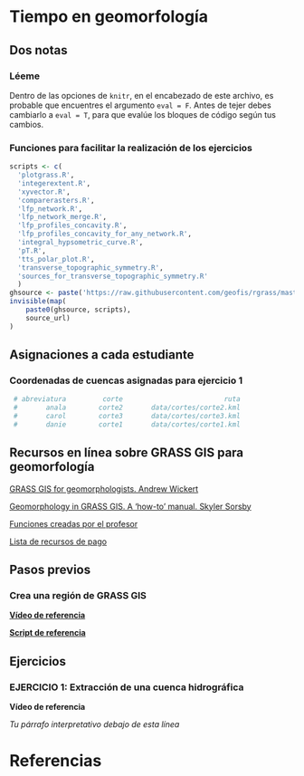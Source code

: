 
# Tiempo en geomorfología

## Dos notas

### Léeme

Dentro de las opciones de `knitr`, en el encabezado de este archivo, es
probable que encuentres el argumento `eval = F`. Antes de tejer debes
cambiarlo a `eval = T`, para que evalúe los bloques de código según tus
cambios.

### Funciones para facilitar la realización de los ejercicios

``` r
scripts <- c(
  'plotgrass.R',
  'integerextent.R',
  'xyvector.R',
  'comparerasters.R',
  'lfp_network.R',
  'lfp_network_merge.R',
  'lfp_profiles_concavity.R',
  'lfp_profiles_concavity_for_any_network.R',
  'integral_hypsometric_curve.R',
  'pT.R',
  'tts_polar_plot.R',
  'transverse_topographic_symmetry.R',
  'sources_for_transverse_topographic_symmetry.R'
  )
ghsource <- paste('https://raw.githubusercontent.com/geofis/rgrass/master/')
invisible(map(
    paste0(ghsource, scripts),
    source_url)
)
```

## Asignaciones a cada estudiante

### Coordenadas de cuencas asignadas para ejercicio 1

``` r
 # abreviatura         corte                         ruta
 #       anala        corte2       data/cortes/corte2.kml
 #       carol        corte3       data/cortes/corte3.kml
 #       danie        corte1       data/cortes/corte1.kml
```

## Recursos en línea sobre GRASS GIS para geomorfología

[GRASS GIS for geomorphologists. Andrew
Wickert](https://github.com/awickert/GRASS-GIS-for-geomorphologists)

[Geomorphology in GRASS GIS. A ‘how-to’ manual. Skyler
Sorsby](https://es.slideshare.net/SkylerSorsby/introduction-to-geomorphology-in-grass-gis-by-skyler-sorsby)

[Funciones creadas por el profesor](https://github.com/geofis/rgrass)

[Lista de recursos de
pago](https://grass.osgeo.org/documentation/books/)

## Pasos previos

### Crea una región de GRASS GIS

[**Vídeo de referencia**]()

[**Script de referencia**]()

## Ejercicios

### EJERCICIO 1: Extracción de una cuenca hidrográfica

**Vídeo de referencia**

*Tu párrafo interpretativo debajo de esta línea*

# Referencias

